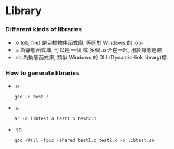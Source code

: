 # Library

### Different kinds of libraries

* .o (obj file) 是目標物件函式庫, 等同於 Windows 的 .obj
* .a 為靜態函式庫, 可以是 一個 或 多個 .o 合在一起, 用於靜態連結
* .so 為動態函式庫, 類似 Windows 的 DLL(Dynamic-link library)檔.


### How to generate libraries
* .o
    ```
    gcc -c test.c
    ```
* .a
    ```
    ar -r libtest.a test1.o test2.o
    ```
* .so
    ```
    gcc -Wall -fpic -shared test1.c test2.c -o libtest.so
    ```
